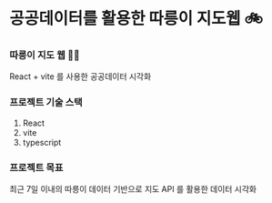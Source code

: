 # 공공데이터를 활용한 따릉이 지도웹 🚲


### 따릉이 지도 웹 🚴‍♀️
React + vite 를 사용한 공공데이터 시각화 

### 프로젝트 기술 스택
1. React
2. vite
3. typescript

### 프로젝트 목표
최근 7일 이내의 따릉이 데이터 기반으로 지도 API 를 활용한 데이터 시각화

